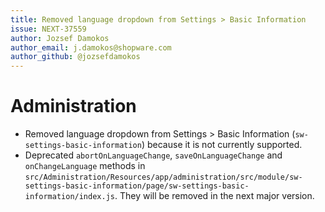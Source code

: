```yaml
---
title: Removed language dropdown from Settings > Basic Information
issue: NEXT-37559
author: Jozsef Damokos
author_email: j.damokos@shopware.com
author_github: @jozsefdamokos
---
```

# Administration
* Removed language dropdown from Settings > Basic Information (`sw-settings-basic-information`) because it is not currently supported.
* Deprecated `abortOnLanguageChange`, `saveOnLanguageChange` and `onChangeLanguage` methods in `src/Administration/Resources/app/administration/src/module/sw-settings-basic-information/page/sw-settings-basic-information/index.js`. They will be removed in the next major version.
